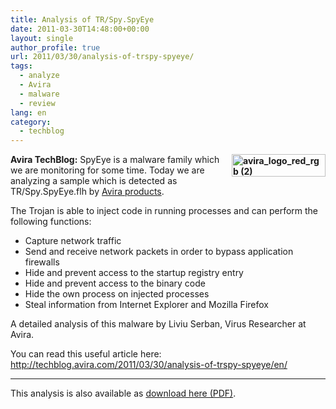 ```yaml
---
title: Analysis of TR/Spy.SpyEye
date: 2011-03-30T14:48:00+00:00
layout: single
author_profile: true
url: 2011/03/30/analysis-of-trspy-spyeye/
tags:
  - analyze
  - Avira
  - malware
  - review
lang: en
category: 
  - techblog
---
```

**[<img title="avira_logo_red_rgb (2)" border="0" alt="avira_logo_red_rgb (2)" align="right" src="http://lh6.ggpht.com/_vaUVXcmC3OI/TZM7zv1UDMI/AAAAAAAADyo/tMldI0CRkKA/avira_logo_red_rgb%20%282%29_thumb%5B5%5D.jpg?imgmax=800" width="150" height="36" />](http://lh6.ggpht.com/_vaUVXcmC3OI/TZM7yPvanvI/AAAAAAAADyk/MnvbNy90n7E/s1600-h/avira_logo_red_rgb%20%282%29%5B7%5D.jpg)Avira TechBlog:** SpyEye is a malware family which we are monitoring for some time. Today we are analyzing a sample which is detected as TR/Spy.SpyEye.flh by <a href="/en/knowledge-base/programs/avira-premium-security-suite" target="_blank">Avira products</a>.

The Trojan is able to inject code in running processes and can perform the following functions:

  * Capture network traffic 
  * Send and receive network packets in order to bypass application firewalls 
  * Hide and prevent access to the startup registry entry 
  * Hide and prevent access to the binary code 
  * Hide the own process on injected processes 
  * Steal information from Internet Explorer and Mozilla Firefox

A detailed analysis of this malware by Liviu Serban, Virus Researcher at Avira.

You can read this useful article here: <http://techblog.avira.com/2011/03/30/analysis-of-trspy-spyeye/en/>

****

This analysis is also available as [download here (PDF)](http://techblog.avira.com/images/2011/03/Analysis-of-TR.Spy_.SpyEye.pdf).
